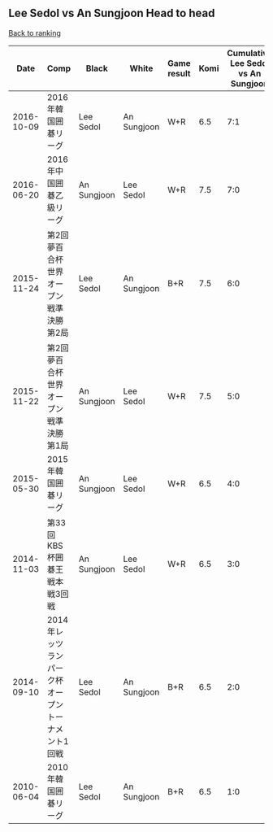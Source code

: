 ## Lee Sedol vs An Sungjoon Head to head

[Back to ranking](../../index.md)




| **Date** | **Comp** | **Black** | **White** | **Game result** | **Komi** | **Cumulative Lee Sedol vs An Sungjoon** | **Lee Sedol streak** | **An Sungjoon streak** | 
| --- | --- | --- | --- | --- | --- | --- | --- | --- |
| 2016-10-09 | 2016年韓国囲碁リーグ | Lee Sedol | An Sungjoon | W+R | 6.5 | 7:1 | 0 | 1 | 
| 2016-06-20 | 2016年中国囲碁乙級リーグ | An Sungjoon | Lee Sedol | W+R | 7.5 | 7:0 | 7 | 0 | 
| 2015-11-24 | 第2回夢百合杯世界オープン戦準決勝第2局 | Lee Sedol | An Sungjoon | B+R | 7.5 | 6:0 | 6 | 0 | 
| 2015-11-22 | 第2回夢百合杯世界オープン戦準決勝第1局 | An Sungjoon | Lee Sedol | W+R | 7.5 | 5:0 | 5 | 0 | 
| 2015-05-30 | 2015年韓国囲碁リーグ | An Sungjoon | Lee Sedol | W+R | 6.5 | 4:0 | 4 | 0 | 
| 2014-11-03 | 第33回KBS杯囲碁王戦本戦3回戦 | An Sungjoon | Lee Sedol | W+R | 6.5 | 3:0 | 3 | 0 | 
| 2014-09-10 | 2014年レッツランパーク杯オープントーナメント1回戦 | Lee Sedol | An Sungjoon | B+R | 6.5 | 2:0 | 2 | 0 | 
| 2010-06-04 | 2010年韓国囲碁リーグ | Lee Sedol | An Sungjoon | B+R | 6.5 | 1:0 | 1 | 0 |




